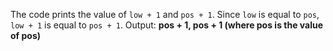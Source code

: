 The code prints the value of `low + 1` and `pos + 1`.
Since `low` is equal to `pos`, `low + 1` is equal to `pos + 1`.
Output: **pos + 1, pos + 1 (where pos is the value of pos)**